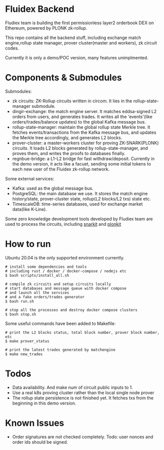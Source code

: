 # Fluidex Backend

Fludiex team is building the first permissionless layer2 orderbook DEX on Ethereum, powered by PLONK zk-rollup.

This repo contains all the backend stuff, including exchange match engine,rollup state manager, prover cluster(master and workers), zk circuit codes.

Currently it is only a demo/POC version, many features unimplmented. 

# Components & Submodules

Submodules:

* zk circuits: ZK-Rollup circuits written in circom. It lies in the rollup-state-manager submodule.
* dingir-exchange: the match engine server. It matches eddsa-signed L2 orders from users, and generates trades. It writes all the 'events'(like orders/trades/balance updates) to the global Kafka message bus.
* rollup-state-manager: maintain the global rollup state Merkle tree. It fetches events/transactions from the Kafka message bus, and updates the Merkle tree accordingly, and generates L2 blocks.
* prover-cluster: a master-workers cluster for proving ZK-SNARK(PLONK) circuits. It loads L2 blocks generated by rollup-state-manager, and proves them, and writes the proofs to databases finally.
* regnbue-bridge: a L1-L2 bridge for fast withdraw/deposit. Currently in the demo version, it acts like a facuet, sending some initial tokens to each new user of the Fluidex zk-rollup network.

Some external services:

* Kafka: used as the global message bus.
* PostgreSQL: the main database we use. It stores the match engine history/state, prover-cluster state, rollup(L2 blocks/L2 txs) state etc. 
* TimescaleDB: time-series databases, used for exchange market data(like K-Line).

Some zero knowledge development tools developed by Fludiex team are used to process the circuits, including [snarkit](https://github.com/Fluidex/snarkit) and [plonkit](https://github.com/Fluidex/plonkit)



# How to run

Ubuntu 20.04 is the only supported environment currently.   

```
# install some dependencies and tools
# including rust / docker / docker-compose / nodejs etc
$ bash scripts/install_all.sh

# compile zk circuits and setup circuits locally
# start databases and message queue with docker compose
# and launch all the services
# and a fake orders/trades generator
$ bash run.sh

# stop all the processes and destroy docker compose clusters
$ bash stop.sh
```

Some useful commands have been added to Makefile:

```
# print the L2 blocks status, total block number, prover block number, etc
$ make prover_status

# print the latest trades generated by matchengine
$ make new_trades

```


# Todos

* Data availability. And make num of circuit public inputs to 1.
* Use a real k8s proving cluster rather than the local single node prover
* The rollup state persistence is not finished yet. It fetches txs from the beginning in this demo version.

# Known Issues

* Order signatures are not checked completely. Todo: user nonces and order ids should be signed.
